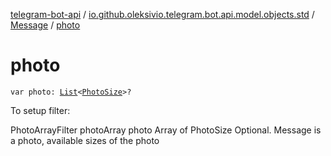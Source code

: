 [telegram-bot-api](../../index.md) / [io.github.oleksivio.telegram.bot.api.model.objects.std](../index.md) / [Message](index.md) / [photo](./photo.md)

# photo

`var photo: `[`List`](https://kotlinlang.org/api/latest/jvm/stdlib/kotlin.collections/-list/index.html)`<`[`PhotoSize`](../../io.github.oleksivio.telegram.bot.api.model.objects.std.files/-photo-size/index.md)`>?`

To setup filter:

PhotoArrayFilter photoArray photo Array of PhotoSize Optional. Message is a photo, available sizes of the
photo


